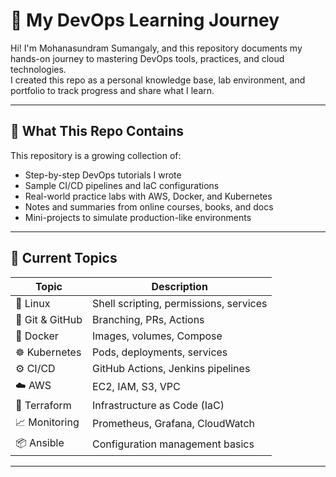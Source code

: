 # 🚀 My DevOps Learning Journey

Hi! I'm Mohanasundram Sumangaly, and this repository documents my hands-on journey to mastering DevOps tools, practices, and cloud technologies.  
I created this repo as a personal knowledge base, lab environment, and portfolio to track progress and share what I learn.

---

## 🌟 What This Repo Contains

This repository is a growing collection of:

- Step-by-step DevOps tutorials I wrote
- Sample CI/CD pipelines and IaC configurations
- Real-world practice labs with AWS, Docker, and Kubernetes
- Notes and summaries from online courses, books, and docs
- Mini-projects to simulate production-like environments

---

## 🧱 Current Topics

| Topic | Description |
|-------|-------------|
| 🐧 Linux | Shell scripting, permissions, services |
| 🔧 Git & GitHub | Branching, PRs, Actions |
| 🐳 Docker | Images, volumes, Compose |
| ☸️ Kubernetes | Pods, deployments, services |
| ⚙️ CI/CD | GitHub Actions, Jenkins pipelines |
| ☁️ AWS | EC2, IAM, S3, VPC |
| 🧾 Terraform | Infrastructure as Code (IaC) |
| 📈 Monitoring | Prometheus, Grafana, CloudWatch |
| 📦 Ansible | Configuration management basics |

---
